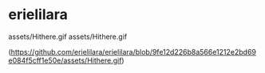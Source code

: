 # erielilara
assets/Hithere.gif
assets/Hithere.gif

(https://github.com/erielilara/erielilara/blob/9fe12d226b8a566e1212e2bd69e084f5cff1e50e/assets/Hithere.gif)